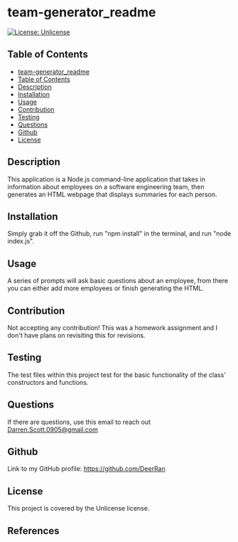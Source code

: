 
# team-generator_readme
[![License: Unlicense](https://img.shields.io/badge/license-Unlicense-green)](http://unlicense.org/)
## Table of Contents   
- [team-generator_readme](#datatitle)
- [Table of Contents](#table-of-contents)
- [Description](#description)
- [Installation](#installation)
- [Usage](#usage)
- [Contribution](#contribution)
- [Testing](#testing)
- [Questions](#questions)
- [Github](#github)
- [License](#license)
## Description  
This application is a Node.js command-line application that takes in information about employees on a software engineering team, then generates an HTML webpage that displays summaries for each person.  
## Installation
Simply grab it off the Github, run "npm install" in the terminal, and run "node index.js".
## Usage
A series of prompts will ask basic questions about an employee, from there you can either add more employees or finish generating the HTML.
## Contribution
Not accepting any contribution! This was a homework assignment and I don't have plans on revisiting this for revisions.
## Testing
The test files within this project test for the basic functionality of the class' constructors and functions. 
## Questions
If there are questions, use this email to reach out Darren.Scott.0905@gmail.com
## Github
Link to my GitHub profile: https://github.com/DeerRan
## License
This project is covered by the Unlicense license.
## References

